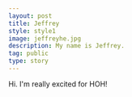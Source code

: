 ```yaml
---
layout: post
title: Jeffrey
style: style1
image: jeffreyhe.jpg
description: My name is Jeffrey.
tag: public
type: story
---
```


Hi. I'm really excited for HOH!
